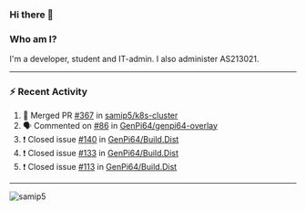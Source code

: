 ### Hi there 👋

### Who am I?
I'm a developer, student and IT-admin. I also administer AS213021.

---
### :zap: Recent Activity
<!--START_SECTION:activity-->
1. 🎉 Merged PR [#367](https://github.com/samip5/k8s-cluster/pull/367) in [samip5/k8s-cluster](https://github.com/samip5/k8s-cluster)
2. 🗣 Commented on [#86](https://github.com/GenPi64/genpi64-overlay/issues/86) in [GenPi64/genpi64-overlay](https://github.com/GenPi64/genpi64-overlay)
3. ❗️ Closed issue [#140](https://github.com/GenPi64/Build.Dist/issues/140) in [GenPi64/Build.Dist](https://github.com/GenPi64/Build.Dist)
4. ❗️ Closed issue [#133](https://github.com/GenPi64/Build.Dist/issues/133) in [GenPi64/Build.Dist](https://github.com/GenPi64/Build.Dist)
5. ❗️ Closed issue [#113](https://github.com/GenPi64/Build.Dist/issues/113) in [GenPi64/Build.Dist](https://github.com/GenPi64/Build.Dist)
<!--END_SECTION:activity-->
---

<img align="center" src="https://github-readme-stats.vercel.app/api?username=samip5&show_icons=true" alt="samip5" />
